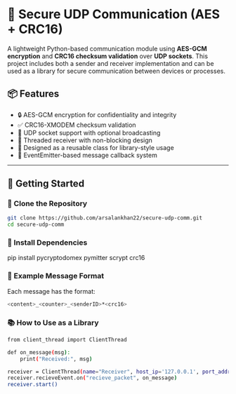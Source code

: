 # 🔐 Secure UDP Communication (AES + CRC16)

A lightweight Python-based communication module using **AES-GCM encryption** and **CRC16 checksum validation** over **UDP sockets**. This project includes both a sender and receiver implementation and can be used as a library for secure communication between devices or processes.

## 📦 Features

- 🔒 AES-GCM encryption for confidentiality and integrity
- ✅ CRC16-XMODEM checksum validation
- 📡 UDP socket support with optional broadcasting
- 🔄 Threaded receiver with non-blocking design
- 🧱 Designed as a reusable class for library-style usage
- 📩 EventEmitter-based message callback system

---

## 🚀 Getting Started

### 📁 Clone the Repository

```bash
git clone https://github.com/arsalankhan22/secure-udp-comm.git
cd secure-udp-comm
```

### 🐍 Install Dependencies
pip install pycryptodomex pymitter scrypt crc16


### 🔄 Example Message Format

Each message has the format:

```bash
<content>_<counter>_<senderID>*<crc16>
```

### 📚 How to Use as a Library

```bash
from client_thread import ClientThread

def on_message(msg):
    print("Received:", msg)

receiver = ClientThread(name="Receiver", host_ip='127.0.0.1', port_addr=5005)
receiver.recieveEvent.on("recieve_packet", on_message)
receiver.start()
```
